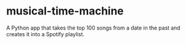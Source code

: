 # musical-time-machine
A Python app that takes the top 100 songs from a date in the past and creates it into a Spotify playlist.
